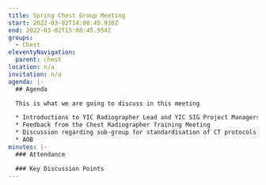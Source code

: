 ```yaml
---
title: Spring Chest Group Meeting
start: 2022-03-02T14:00:45.938Z
end: 2022-03-02T15:00:45.954Z
groups:
  - Chest
eleventyNavigation:
  parent: chest
location: n/a
invitation: n/a
agenda: |-
  ## Agenda

  This is what we are going to discuss in this meeting

  * Introductions to YIC Radiographer Lead and YIC SIG Project Managers
  * Feedback from the Chest Radiographer Training Meeting
  * Discussion regarding sub-group for standardisation of CT protocols
  * AOB
minutes: |-
  ### Attendance

  ### Key Discussion Points
---
```

